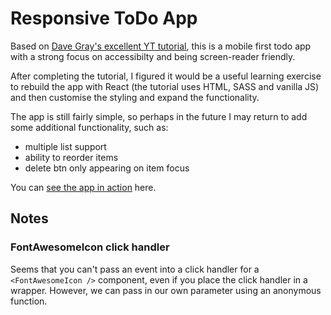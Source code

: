 # Responsive ToDo App

Based on [Dave Gray's excellent YT tutorial](https://youtu.be/y51Cv4wnsPw), this is a mobile first todo app with a strong focus on accessibilty and being screen-reader friendly.

After completing the tutorial, I figured it would be a useful learning exercise to rebuild the app with React (the tutorial uses HTML, SASS and vanilla JS) and then customise the styling and expand the functionality.

The app is still fairly simple, so perhaps in the future I may return to add some additional functionality, such as:

- multiple list support
- ability to reorder items
- delete btn only appearing on item focus

You can [see the app in action](#) here.

## Notes

### FontAwesomeIcon click handler

Seems that you can't pass an event into a click handler for a `<FontAwesomeIcon />` component, even if you place the click handler in a wrapper. However, we can pass in our own parameter using an anonymous function.
